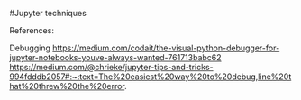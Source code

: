 #Jupyter techniques

References:

Debugging
https://medium.com/codait/the-visual-python-debugger-for-jupyter-notebooks-youve-always-wanted-761713babc62
https://medium.com/@chrieke/jupyter-tips-and-tricks-994fdddb2057#:~:text=The%20easiest%20way%20to%20debug,line%20that%20threw%20the%20error.
